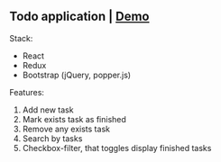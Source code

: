 Todo application | [Demo](https://todo-app-fc640.web.app/)
-

Stack:
- React
- Redux
- Bootstrap (jQuery, popper.js)

Features:
1. Add new task
2. Mark exists task as finished
3. Remove any exists task
4. Search by tasks
5. Checkbox-filter, that toggles display finished tasks